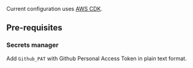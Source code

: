 Current configuration uses [AWS CDK](https://docs.aws.amazon.com/cdk/v2/guide/getting_started.html).

## Pre-requisites
### Secrets manager
Add `Github_PAT` with Github Personal Access Token in plain text format.